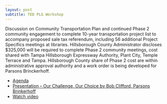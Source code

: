 ```yaml
---
layout: post
subtitle: TED PLG Workshop
---
```


Discussion on Community Transportation Plan and continued Phase 2 community engagement to complete 10-year transportation project list to accompany proposed sale tax referendum, including 56 additional Project Specifics meetings at libraries. Hillsborough County Administrator discloses $325,000 will be required to complete Phase 2 community meetings, cost shared with Tampa Hillsborough Expressway Authority, Plant City, Temple Terrace and Tampa. Hillsborough County share of Phase 2 cost are within administrative approval authority and a work order is being developed for Parsons Brinckerhoff.

* [Agenda](http://hillsboroughcounty.org/DocumentCenter/View/16189 )
* [Presentation – Our Challenge, Our Choice by Bob Clifford, Parsons Brinkerhoff](http://www.hillsboroughcounty.org/DocumentCenter/View/16801 )
* [Watch video](http://65.49.32.144/Hillsborough/217af75f-e379-4d64-8131-0c2ca8c602ff/TED%20Policy%20Group%2007%2016%202015/presentation_file/mgpresenter.html?Stream=low )
